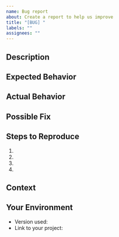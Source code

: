 ```yaml
---
name: Bug report
about: Create a report to help us improve
title: "[BUG] "
labels: ""
assignees: ""
---
```


<!-- Thanks for reporting an issue! -->
<!-- If you have a question or you need help, try the discussion board: https://github.com/katawaredev/discussions -->

## Description

<!--- Provide a detailed introduction to the issue itself, and why you consider it to be a bug -->

## Expected Behavior

<!--- Tell us what should happen -->

## Actual Behavior

<!--- Tell us what happens instead -->

## Possible Fix

<!--- Not obligatory, but suggest a fix or reason for the bug -->

## Steps to Reproduce

<!--- Provide a link to a live example, or an unambiguous set of steps to -->
<!--- reproduce this bug. Include code to reproduce, if relevant -->

1.
2.
3.
4.

## Context

<!--- How has this bug affected you? What were you trying to accomplish? -->

## Your Environment

<!--- Include as many relevant details about the environment you experienced the bug in -->

- Version used:
- Link to your project:
